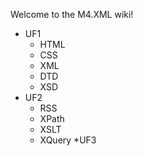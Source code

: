 Welcome to the M4.XML wiki!

* UF1
  * HTML
  * CSS
  * XML
  * DTD
  * XSD
* UF2
  * RSS
  * XPath
  * XSLT
  * XQuery
*UF3

